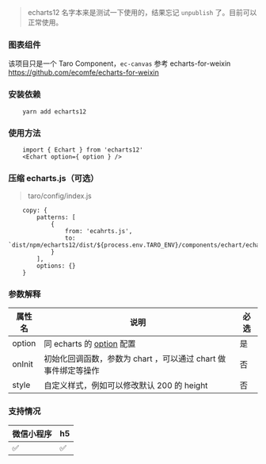 > echarts12 名字本来是测试一下使用的，结果忘记 `unpublish` 了。目前可以正常使用。

### 图表组件

该项目只是一个 Taro Component，`ec-canvas` 参考 echarts-for-weixin https://github.com/ecomfe/echarts-for-weixin

### 安装依赖

```
    yarn add echarts12
```

### 使用方法

```
    import { Echart } from 'echarts12'
    <Echart option={ option } />
```

### 压缩 echarts.js（可选）

> taro/config/index.js

```
    copy: {
        patterns: [
            {
                from: 'ecahrts.js',
                to: `dist/npm/echarts12/dist/${process.env.TARO_ENV}/components/echart/echarts.js`,
            }
        ],
        options: {}
    }
```

### 参数解释

| 属性名 | 说明                                                               | 必选 |
| ------ | ------------------------------------------------------------------ | ---- |
| option | 同 echarts 的 [option](https://www.echartsjs.com/option.html) 配置 | 是   |
| onInit | 初始化回调函数，参数为 chart ，可以通过 chart 做事件绑定等操作     | 否   |
| style  | 自定义样式，例如可以修改默认 200 的 height                         | 否   |

### 支持情况

| 微信小程序 | h5  |
| ---------- | --- |
| ✅         | ✅  |
